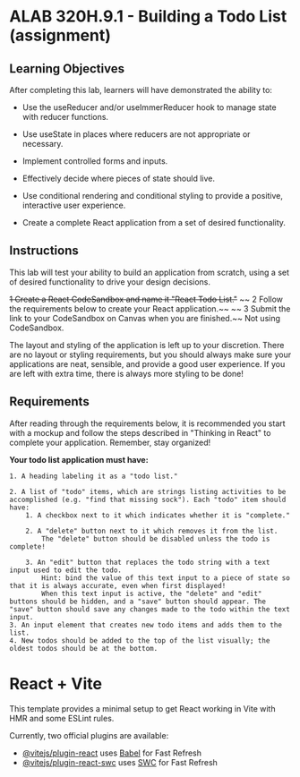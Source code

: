 # ALAB 320H.9.1 - Building a Todo List (assignment)

## Learning Objectives

After completing this lab, learners will have demonstrated the ability to:

- Use the useReducer and/or useImmerReducer hook to manage state with reducer functions.

- Use useState in places where reducers are not appropriate or necessary.
- Implement controlled forms and inputs.
- Effectively decide where pieces of state should live.
- Use conditional rendering and conditional styling to provide a positive, interactive user experience.
- Create a complete React application from a set of desired functionality.


## Instructions

This lab will test your ability to build an application from scratch, using a set of desired functionality to drive your design decisions.

   ~~1 Create a React CodeSandbox and name it "React Todo List."~~
   ~~ 2 Follow the requirements below to create your React application.~~
   ~~ 3 Submit the link to your CodeSandbox on Canvas when you are finished.~~
    Not using CodeSandbox.

The layout and styling of the application is left up to your discretion. There are no layout or styling requirements, but you should always make sure your applications are neat, sensible, and provide a good user experience. If you are left with extra time, there is always more styling to be done!

## Requirements

After reading through the requirements below, it is recommended you start with a mockup and follow the steps described in "Thinking in React" to complete your application. Remember, stay organized!

**Your todo list application must have:**



    1. A heading labeling it as a "todo list."

    2. A list of "todo" items, which are strings listing activities to be accomplished (e.g. "find that missing sock"). Each "todo" item should have:
        1. A checkbox next to it which indicates whether it is "complete."

        2. A "delete" button next to it which removes it from the list.
            The "delete" button should be disabled unless the todo is complete!

        3. An "edit" button that replaces the todo string with a text input used to edit the todo.
            Hint: bind the value of this text input to a piece of state so that it is always accurate, even when first displayed!
            When this text input is active, the "delete" and "edit" buttons should be hidden, and a "save" button should appear. The "save" button should save any changes made to the todo within the text input.
    3. An input element that creates new todo items and adds them to the list.
    4. New todos should be added to the top of the list visually; the oldest todos should be at the bottom.










# React + Vite

This template provides a minimal setup to get React working in Vite with HMR and some ESLint rules.

Currently, two official plugins are available:

- [@vitejs/plugin-react](https://github.com/vitejs/vite-plugin-react/blob/main/packages/plugin-react/README.md) uses [Babel](https://babeljs.io/) for Fast Refresh
- [@vitejs/plugin-react-swc](https://github.com/vitejs/vite-plugin-react-swc) uses [SWC](https://swc.rs/) for Fast Refresh
